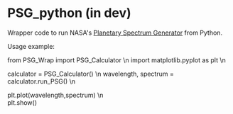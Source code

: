 # PSG_python (in dev)
Wrapper code to run NASA's [Planetary Spectrum Generator](https://psg.gsfc.nasa.gov/) from Python.

Usage example:

from PSG_Wrap import PSG_Calculator \n
import matplotlib.pyplot as plt \n

calculator = PSG_Calculator() \n
wavelength, spectrum = calculator.run_PSG() \n 

plt.plot(wavelength,spectrum)     \n    
plt.show()
